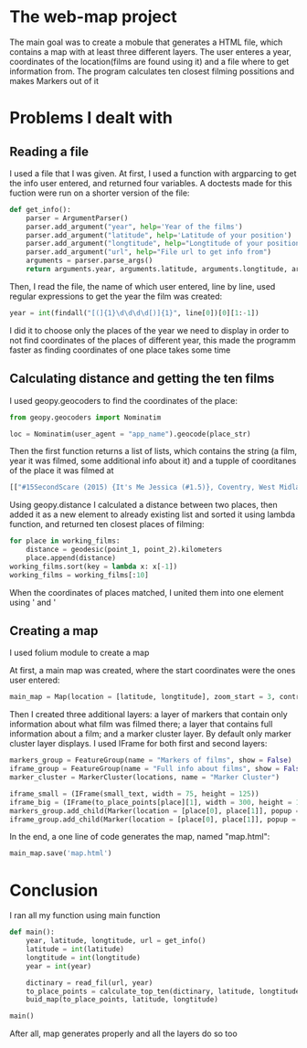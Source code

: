 # The web-map project

The main goal was to create a mobule that generates a HTML file, which contains a map with at least three different layers. The user enteres a year, coordinates of the location(films are found using it) and a file where to get information from. The program calculates ten closest filming possitions and makes Markers out of it

# Problems I dealt with

## Reading a file

I used a file that I was given. At first, I used a function with argparcing to get the info user entered, and returned four variables. A doctests made for this fuction were run on a shorter version of the file:

```python
def get_info():
    parser = ArgumentParser()
    parser.add_argument("year", help='Year of the films')
    parser.add_argument("latitude", help='Latitude of your position')
    parser.add_argument("longtitude", help="Longtitude of your position")
    parser.add_argument("url", help="File url to get info from")
    arguments = parser.parse_args()
    return arguments.year, arguments.latitude, arguments.longtitude, arguments.url
``` 

Then, I read the file, the name of which user entered, line by line, used regular expressions to get the year the film was created:

```python
year = int(findall("[(]{1}\d\d\d\d[)]{1}", line[0])[0][1:-1])
```

I did it to choose only the places of the year we need to display in order to not find coordinates of the places of different year, this made the programm faster as finding coordinates of one place takes some time

## Calculating distance and getting the ten films 

I used geopy.geocoders to find the coordinates of the place:

```python
from geopy.geocoders import Nominatim

loc = Nominatim(user_agent = "app_name").geocode(place_str)
```

Then the first function returns a list of lists, which contains the string (a film, year it was filmed, some additional info about it) and a tupple of coorditanes of the place it was filmed at

```bash
[["#15SecondScare (2015) {It's Me Jessica (#1.5)}, Coventry, West Midlands, England, UK", (52.4081812, -1.510477)]...]
```

Using geopy.distance I calculated a distance between two places, then added it as a new element to already existing list and sorted it using lambda function, and returned ten closest places of filming:

```python
for place in working_films:
    distance = geodesic(point_1, point_2).kilometers
    place.append(distance)
working_films.sort(key = lambda x: x[-1])
working_films = working_films[:10]
```

When the coordinates of places matched, I united them into one element using ' and '

## Creating a map

I used folium module to create a map

At first, a main map was created, where the start coordinates were the ones user entered:

```python
main_map = Map(location = [latitude, longtitude], zoom_start = 3, control_scale = True)
```

Then I created three additional layers: a layer of markers that contain only information about what film was filmed there; a layer that contains full information about a film; and a marker cluster layer. By default only marker cluster layer displays. I used IFrame for both first and second layers:

```python
markers_group = FeatureGroup(name = "Markers of films", show = False)
iframe_group = FeatureGroup(name = "Full info about films", show = False)
marker_cluster = MarkerCluster(locations, name = "Marker Cluster")
```

```python
iframe_small = (IFrame(small_text, width = 75, height = 125))
iframe_big = (IFrame(to_place_points[place][1], width = 300, height = 100))
markers_group.add_child(Marker(location = [place[0], place[1]], popup = Popup(iframe_small), icon = Icon(color = 'green')))
iframe_group.add_child(Marker(location = [place[0], place[1]], popup = Popup(iframe_big), icon = Icon(color = 'red')))
```

In the end, a one line of code generates the map, named "map.html":

```python
main_map.save('map.html')
```

# Conclusion

I ran all my function using main function

```python
def main():
    year, latitude, longtitude, url = get_info()
    latitude = int(latitude)
    longtitude = int(longtitude)
    year = int(year)

    dictinary = read_fil(url, year)
    to_place_points = calculate_top_ten(dictinary, latitude, longtitude)
    buid_map(to_place_points, latitude, longtitude)

main()
```

After all, map generates properly and all the layers do so too
